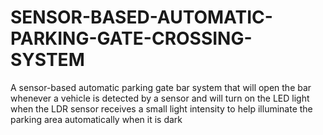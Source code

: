 # SENSOR-BASED-AUTOMATIC-PARKING-GATE-CROSSING-SYSTEM
A sensor-based automatic parking gate bar system that will open the bar whenever a vehicle is detected by a sensor and will turn on the LED light when the LDR sensor receives a small light intensity to help illuminate the parking area automatically when it is dark
